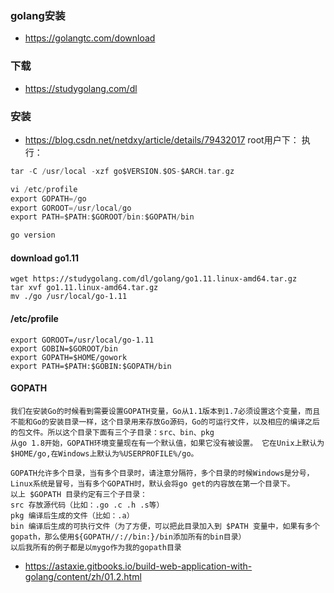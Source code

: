### golang安装
* https://golangtc.com/download

### 下载
- https://studygolang.com/dl
### 安装
- https://blog.csdn.net/netdxy/article/details/79432017
root用户下：
执行：
```c
tar -C /usr/local -xzf go$VERSION.$OS-$ARCH.tar.gz
```
```c
vi /etc/profile
export GOPATH=/go
export GOROOT=/usr/local/go
export PATH=$PATH:$GOROOT/bin:$GOPATH/bin
```
```c
go version
```
#### download go1.11
```
wget https://studygolang.com/dl/golang/go1.11.linux-amd64.tar.gz
tar xvf go1.11.linux-amd64.tar.gz
mv ./go /usr/local/go-1.11
```
#### /etc/profile
```
export GOROOT=/usr/local/go-1.11
export GOBIN=$GOROOT/bin
export GOPATH=$HOME/gowork
export PATH=$PATH:$GOBIN:$GOPATH/bin
```
#### GOPATH
```
我们在安装Go的时候看到需要设置GOPATH变量，Go从1.1版本到1.7必须设置这个变量，而且不能和Go的安装目录一样，这个目录用来存放Go源码，Go的可运行文件，以及相应的编译之后的包文件。所以这个目录下面有三个子目录：src、bin、pkg
从go 1.8开始，GOPATH环境变量现在有一个默认值，如果它没有被设置。 它在Unix上默认为$HOME/go,在Windows上默认为%USERPROFILE%/go。

GOPATH允许多个目录，当有多个目录时，请注意分隔符，多个目录的时候Windows是分号，Linux系统是冒号，当有多个GOPATH时，默认会将go get的内容放在第一个目录下。
以上 $GOPATH 目录约定有三个子目录：
src 存放源代码（比如：.go .c .h .s等）
pkg 编译后生成的文件（比如：.a）
bin 编译后生成的可执行文件（为了方便，可以把此目录加入到 $PATH 变量中，如果有多个gopath，那么使用${GOPATH//://bin:}/bin添加所有的bin目录）
以后我所有的例子都是以mygo作为我的gopath目录
```
* https://astaxie.gitbooks.io/build-web-application-with-golang/content/zh/01.2.html
